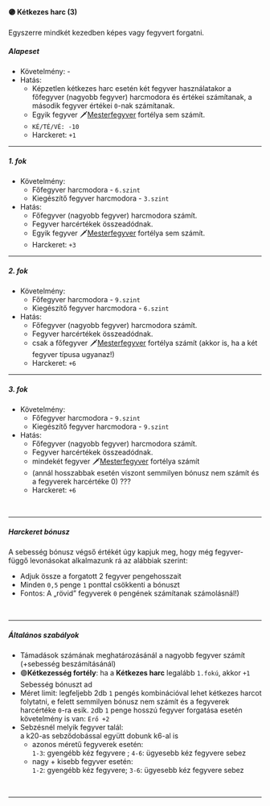 #### 🟣 Kétkezes harc (3)

Egyszerre mindkét kezedben képes vagy fegyvert forgatni.

##### Alapeset

- Követelmény: -
- Hatás:
  - Képzetlen kétkezes harc esetén két fegyver használatakor a főfegyver (nagyobb fegyver) harcmodora és értékei számítanak, a második fegyver értékei `0`-nak számítanak.
  - Egyik fegyver 🗡️[Mesterfegyver](mesterfegyver.md) fortélya sem számít.
  -  `KÉ/TÉ/VÉ: -10`
  - Harckeret: `+1`

---
##### 1. fok

- Követelmény:
  - Főfegyver harcmodora - `6.szint`
  - Kiegészítő fegyver harcmodora - `3.szint`
- Hatás:
  - Főfegyver (nagyobb fegyver) harcmodora számít.
  - Fegyver harcértékek összeadódnak.
  - Egyik fegyver 🗡️[Mesterfegyver](mesterfegyver.md) fortélya sem számít.
  - Harckeret: `+3`

---
##### 2. fok

- Követelmény:
  - Főfegyver harcmodora - `9.szint`
  - Kiegészítő fegyver harcmodora - `6.szint`
- Hatás:
  - Főfegyver (nagyobb fegyver) harcmodora számít.
  - Fegyver harcértékek összeadódnak.
  - csak a főfegyver 🗡️[Mesterfegyver](app://obsidian.md/mesterfegyver.md) fortélya számít (akkor is, ha a két fegyver típusa ugyanaz!)
  - Harckeret: `+6`

---
##### 3. fok

- Követelmény:
  - Főfegyver harcmodora - `9.szint`
  - Kiegészítő fegyver harcmodora - `9.szint`
- Hatás:
  - Főfegyver (nagyobb fegyver) harcmodora számít.
  - Fegyver harcértékek összeadódnak.
  - mindekét fegyver 🗡️[Mesterfegyver](app://obsidian.md/mesterfegyver.md) fortélya számít
  - (annál hosszabbak esetén viszont semmilyen bónusz nem számít és a fegyverek harcértéke 0)   ???
  - Harckeret: `+6`


<br />

---
#####  Harckeret bónusz

A sebesség bónusz végső értékét úgy kapjuk meg, hogy még fegyver-függő levonásokat alkalmazunk rá az alábbiak szerint:

- Adjuk össze a forgatott 2 fegyver pengehosszait
-  Minden `0,5` penge `1` ponttal csökkenti a bónuszt
-  Fontos: A „rövid” fegyverek `0` pengének számítanak számolásnál!)

<br />

---
##### Általános szabályok

- Támadások számának meghatározásánál a nagyobb fegyver számít (+sebesség beszámításánál)
- 🟣**Kétkezesség fortély**: ha a **Kétkezes harc** legalább `1.fokú`, akkor `+1` Sebesség bónuszt ad
- Méret limit: legfeljebb 2db `1` pengés kombinációval lehet kétkezes harcot folytatni, e felett semmilyen bónusz nem számít és a fegyverek harcértéke `0`-ra esik.
`2`db `1` penge hosszú fegyver forgatása esetén követelmény is van: `Erő +2`
- Sebzésnél melyik fegyver talál:<br />a k20-as sebződobással együtt dobunk k6-al is
  - azonos méretű fegyverek esetén:<br />`1-3`: gyengébb kéz fegyvere ; `4-6`: ügyesebb kéz fegyvere sebez
  - nagy + kisebb fegyver esetén:<br />`1-2`: gyengébb kéz fegyvere; `3-6`: ügyesebb kéz fegyvere sebez

<br />

---
